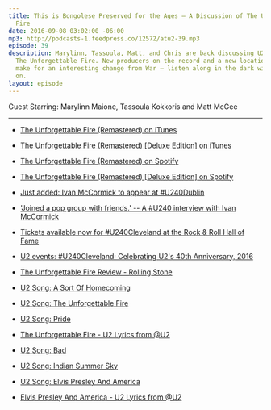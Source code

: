 ```yaml
---
title: This is Bongolese Preserved for the Ages — A Discussion of The Unforgettable
  Fire
date: 2016-09-08 03:02:00 -06:00
mp3: http://podcasts-1.feedpress.co/12572/atu2-39.mp3
episode: 39
description: Marylinn, Tassoula, Matt, and Chris are back discussing U2’s 1984 album
  The Unforgettable Fire. New producers on the record and a new location to record
  make for an interesting change from War — listen along in the dark with headphones
  on.
layout: episode  
---
```


Guest Starring: Marylinn Maione, Tassoula Kokkoris and Matt McGee

***

* [The Unforgettable Fire (Remastered) on iTunes][1]

* [The Unforgettable Fire (Remastered) [Deluxe Edition] on iTunes][2]

* [The Unforgettable Fire (Remastered) on Spotify][3]

* [The Unforgettable Fire (Remastered) [Deluxe Edition] on Spotify][4]

* [Just added: Ivan McCormick to appear at #U240Dublin][5]

* ['Joined a pop group with friends.' -- A #U240 interview with Ivan McCormick][6]

* [Tickets available now for #U240Cleveland at the Rock &amp; Roll Hall of Fame][7]

* [U2 events: #U240Cleveland: Celebrating U2's 40th Anniversary, 2016][8]

* [The Unforgettable Fire Review - Rolling Stone][9]

* [U2 Song: A Sort Of Homecoming][10]

* [U2 Song: The Unforgettable Fire][11]

* [U2 Song: Pride][12]

* [The Unforgettable Fire - U2 Lyrics from @U2][13]

* [U2 Song: Bad][14]

* [U2 Song: Indian Summer Sky][15]

* [U2 Song: Elvis Presley And America][16]

* [Elvis Presley And America - U2 Lyrics from @U2][17]

[1]: https://geo.itunes.apple.com/ca/album/unforgettable-fire-remastered/id336364089?at=10l4Ki&amp;app=itunes
[2]: https://geo.itunes.apple.com/ca/album/unforgettable-fire-remastered/id336369240?at=10l4Ki&amp;app=itunes
[3]: https://open.spotify.com/album/3FFosIE1A9HGRrinKTcBQ3
[4]: https://open.spotify.com/album/1Y0w6vwUl9mwX1mTQ9SpQF
[5]: http://www.atu2.com/news/just-added-ivan-mccormick-to-appear-at-u240dublin.html
[6]: http://www.atu2.com/news/joined-a-pop-group-with-friends-a-u240-interview-with-ivan-mccormick-1.html
[7]: http://www.atu2.com/news/tickets-available-now-for-u240cleveland-at-the-rock--roll-hall-of-fame.html
[8]: http://www.atu2.com/events/16/u240/cleveland.html
[9]: http://www.rollingstone.com/music/albumreviews/the-unforgettable-fire-19841011
[10]: http://tours.atu2.com/song/a-sort-of-homecoming
[11]: http://tours.atu2.com/song/the-unforgettable-fire
[12]: http://tours.atu2.com/song/pride
[13]: http://www.atu2.com/lyrics/lyrics.src?VID=15&amp;SID=60
[14]: http://tours.atu2.com/song/bad
[15]: http://tours.atu2.com/song/indian-summer-sky
[16]: http://tours.atu2.com/song/elvis-presley-and-america
[17]: http://www.atu2.com/lyrics/lyrics.src?VID=15&amp;SID=160
